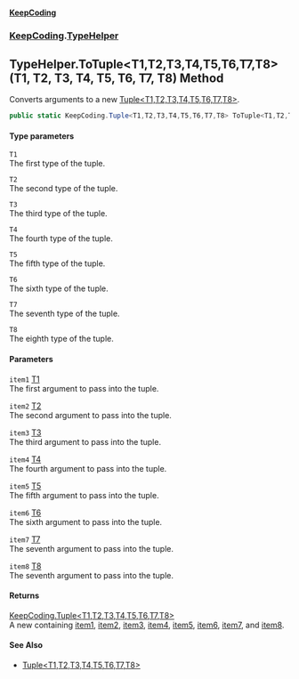 #### [KeepCoding](index.md 'index')
### [KeepCoding](KeepCoding.md 'KeepCoding').[TypeHelper](TypeHelper.md 'KeepCoding.TypeHelper')
## TypeHelper.ToTuple&lt;T1,T2,T3,T4,T5,T6,T7,T8&gt;(T1, T2, T3, T4, T5, T6, T7, T8) Method
Converts arguments to a new [Tuple&lt;T1,T2,T3,T4,T5,T6,T7,T8&gt;](Tuple.T1.T2.T3.T4.T5.T6.T7.T8..md 'KeepCoding.Tuple&lt;T1,T2,T3,T4,T5,T6,T7,T8&gt;').  
```csharp
public static KeepCoding.Tuple<T1,T2,T3,T4,T5,T6,T7,T8> ToTuple<T1,T2,T3,T4,T5,T6,T7,T8>(this T1 item1, T2 item2, T3 item3, T4 item4, T5 item5, T6 item6, T7 item7, T8 item8);
```
#### Type parameters
<a name='KeepCoding.TypeHelper.ToTuple.T1.T2.T3.T4.T5.T6.T7.T8.(T1.T2.T3.T4.T5.T6.T7.T8).T1'></a>
`T1`  
The first type of the tuple.
  
<a name='KeepCoding.TypeHelper.ToTuple.T1.T2.T3.T4.T5.T6.T7.T8.(T1.T2.T3.T4.T5.T6.T7.T8).T2'></a>
`T2`  
The second type of the tuple.
  
<a name='KeepCoding.TypeHelper.ToTuple.T1.T2.T3.T4.T5.T6.T7.T8.(T1.T2.T3.T4.T5.T6.T7.T8).T3'></a>
`T3`  
The third type of the tuple.
  
<a name='KeepCoding.TypeHelper.ToTuple.T1.T2.T3.T4.T5.T6.T7.T8.(T1.T2.T3.T4.T5.T6.T7.T8).T4'></a>
`T4`  
The fourth type of the tuple.
  
<a name='KeepCoding.TypeHelper.ToTuple.T1.T2.T3.T4.T5.T6.T7.T8.(T1.T2.T3.T4.T5.T6.T7.T8).T5'></a>
`T5`  
The fifth type of the tuple.
  
<a name='KeepCoding.TypeHelper.ToTuple.T1.T2.T3.T4.T5.T6.T7.T8.(T1.T2.T3.T4.T5.T6.T7.T8).T6'></a>
`T6`  
The sixth type of the tuple.
  
<a name='KeepCoding.TypeHelper.ToTuple.T1.T2.T3.T4.T5.T6.T7.T8.(T1.T2.T3.T4.T5.T6.T7.T8).T7'></a>
`T7`  
The seventh type of the tuple.
  
<a name='KeepCoding.TypeHelper.ToTuple.T1.T2.T3.T4.T5.T6.T7.T8.(T1.T2.T3.T4.T5.T6.T7.T8).T8'></a>
`T8`  
The eighth type of the tuple.
  
#### Parameters
<a name='KeepCoding.TypeHelper.ToTuple.T1.T2.T3.T4.T5.T6.T7.T8.(T1.T2.T3.T4.T5.T6.T7.T8).item1'></a>
`item1` [T1](TypeHelper.ToTuple.+JKI7AyYA.diJNUXF3IXtw.md#KeepCoding.TypeHelper.ToTuple.T1.T2.T3.T4.T5.T6.T7.T8.(T1.T2.T3.T4.T5.T6.T7.T8).T1 'KeepCoding.TypeHelper.ToTuple&lt;T1,T2,T3,T4,T5,T6,T7,T8&gt;(T1, T2, T3, T4, T5, T6, T7, T8).T1')  
The first argument to pass into the tuple.
  
<a name='KeepCoding.TypeHelper.ToTuple.T1.T2.T3.T4.T5.T6.T7.T8.(T1.T2.T3.T4.T5.T6.T7.T8).item2'></a>
`item2` [T2](TypeHelper.ToTuple.+JKI7AyYA.diJNUXF3IXtw.md#KeepCoding.TypeHelper.ToTuple.T1.T2.T3.T4.T5.T6.T7.T8.(T1.T2.T3.T4.T5.T6.T7.T8).T2 'KeepCoding.TypeHelper.ToTuple&lt;T1,T2,T3,T4,T5,T6,T7,T8&gt;(T1, T2, T3, T4, T5, T6, T7, T8).T2')  
The second argument to pass into the tuple.
  
<a name='KeepCoding.TypeHelper.ToTuple.T1.T2.T3.T4.T5.T6.T7.T8.(T1.T2.T3.T4.T5.T6.T7.T8).item3'></a>
`item3` [T3](TypeHelper.ToTuple.+JKI7AyYA.diJNUXF3IXtw.md#KeepCoding.TypeHelper.ToTuple.T1.T2.T3.T4.T5.T6.T7.T8.(T1.T2.T3.T4.T5.T6.T7.T8).T3 'KeepCoding.TypeHelper.ToTuple&lt;T1,T2,T3,T4,T5,T6,T7,T8&gt;(T1, T2, T3, T4, T5, T6, T7, T8).T3')  
The third argument to pass into the tuple.
  
<a name='KeepCoding.TypeHelper.ToTuple.T1.T2.T3.T4.T5.T6.T7.T8.(T1.T2.T3.T4.T5.T6.T7.T8).item4'></a>
`item4` [T4](TypeHelper.ToTuple.+JKI7AyYA.diJNUXF3IXtw.md#KeepCoding.TypeHelper.ToTuple.T1.T2.T3.T4.T5.T6.T7.T8.(T1.T2.T3.T4.T5.T6.T7.T8).T4 'KeepCoding.TypeHelper.ToTuple&lt;T1,T2,T3,T4,T5,T6,T7,T8&gt;(T1, T2, T3, T4, T5, T6, T7, T8).T4')  
The fourth argument to pass into the tuple.
  
<a name='KeepCoding.TypeHelper.ToTuple.T1.T2.T3.T4.T5.T6.T7.T8.(T1.T2.T3.T4.T5.T6.T7.T8).item5'></a>
`item5` [T5](TypeHelper.ToTuple.+JKI7AyYA.diJNUXF3IXtw.md#KeepCoding.TypeHelper.ToTuple.T1.T2.T3.T4.T5.T6.T7.T8.(T1.T2.T3.T4.T5.T6.T7.T8).T5 'KeepCoding.TypeHelper.ToTuple&lt;T1,T2,T3,T4,T5,T6,T7,T8&gt;(T1, T2, T3, T4, T5, T6, T7, T8).T5')  
The fifth argument to pass into the tuple.
  
<a name='KeepCoding.TypeHelper.ToTuple.T1.T2.T3.T4.T5.T6.T7.T8.(T1.T2.T3.T4.T5.T6.T7.T8).item6'></a>
`item6` [T6](TypeHelper.ToTuple.+JKI7AyYA.diJNUXF3IXtw.md#KeepCoding.TypeHelper.ToTuple.T1.T2.T3.T4.T5.T6.T7.T8.(T1.T2.T3.T4.T5.T6.T7.T8).T6 'KeepCoding.TypeHelper.ToTuple&lt;T1,T2,T3,T4,T5,T6,T7,T8&gt;(T1, T2, T3, T4, T5, T6, T7, T8).T6')  
The sixth argument to pass into the tuple.
  
<a name='KeepCoding.TypeHelper.ToTuple.T1.T2.T3.T4.T5.T6.T7.T8.(T1.T2.T3.T4.T5.T6.T7.T8).item7'></a>
`item7` [T7](TypeHelper.ToTuple.+JKI7AyYA.diJNUXF3IXtw.md#KeepCoding.TypeHelper.ToTuple.T1.T2.T3.T4.T5.T6.T7.T8.(T1.T2.T3.T4.T5.T6.T7.T8).T7 'KeepCoding.TypeHelper.ToTuple&lt;T1,T2,T3,T4,T5,T6,T7,T8&gt;(T1, T2, T3, T4, T5, T6, T7, T8).T7')  
The seventh argument to pass into the tuple.
  
<a name='KeepCoding.TypeHelper.ToTuple.T1.T2.T3.T4.T5.T6.T7.T8.(T1.T2.T3.T4.T5.T6.T7.T8).item8'></a>
`item8` [T8](TypeHelper.ToTuple.+JKI7AyYA.diJNUXF3IXtw.md#KeepCoding.TypeHelper.ToTuple.T1.T2.T3.T4.T5.T6.T7.T8.(T1.T2.T3.T4.T5.T6.T7.T8).T8 'KeepCoding.TypeHelper.ToTuple&lt;T1,T2,T3,T4,T5,T6,T7,T8&gt;(T1, T2, T3, T4, T5, T6, T7, T8).T8')  
The seventh argument to pass into the tuple.
  
#### Returns
[KeepCoding.Tuple&lt;](Tuple.T1.T2.T3.T4.T5.T6.T7.T8..md 'KeepCoding.Tuple&lt;T1,T2,T3,T4,T5,T6,T7,T8&gt;')[T1](TypeHelper.ToTuple.+JKI7AyYA.diJNUXF3IXtw.md#KeepCoding.TypeHelper.ToTuple.T1.T2.T3.T4.T5.T6.T7.T8.(T1.T2.T3.T4.T5.T6.T7.T8).T1 'KeepCoding.TypeHelper.ToTuple&lt;T1,T2,T3,T4,T5,T6,T7,T8&gt;(T1, T2, T3, T4, T5, T6, T7, T8).T1')[,](Tuple.T1.T2.T3.T4.T5.T6.T7.T8..md 'KeepCoding.Tuple&lt;T1,T2,T3,T4,T5,T6,T7,T8&gt;')[T2](TypeHelper.ToTuple.+JKI7AyYA.diJNUXF3IXtw.md#KeepCoding.TypeHelper.ToTuple.T1.T2.T3.T4.T5.T6.T7.T8.(T1.T2.T3.T4.T5.T6.T7.T8).T2 'KeepCoding.TypeHelper.ToTuple&lt;T1,T2,T3,T4,T5,T6,T7,T8&gt;(T1, T2, T3, T4, T5, T6, T7, T8).T2')[,](Tuple.T1.T2.T3.T4.T5.T6.T7.T8..md 'KeepCoding.Tuple&lt;T1,T2,T3,T4,T5,T6,T7,T8&gt;')[T3](TypeHelper.ToTuple.+JKI7AyYA.diJNUXF3IXtw.md#KeepCoding.TypeHelper.ToTuple.T1.T2.T3.T4.T5.T6.T7.T8.(T1.T2.T3.T4.T5.T6.T7.T8).T3 'KeepCoding.TypeHelper.ToTuple&lt;T1,T2,T3,T4,T5,T6,T7,T8&gt;(T1, T2, T3, T4, T5, T6, T7, T8).T3')[,](Tuple.T1.T2.T3.T4.T5.T6.T7.T8..md 'KeepCoding.Tuple&lt;T1,T2,T3,T4,T5,T6,T7,T8&gt;')[T4](TypeHelper.ToTuple.+JKI7AyYA.diJNUXF3IXtw.md#KeepCoding.TypeHelper.ToTuple.T1.T2.T3.T4.T5.T6.T7.T8.(T1.T2.T3.T4.T5.T6.T7.T8).T4 'KeepCoding.TypeHelper.ToTuple&lt;T1,T2,T3,T4,T5,T6,T7,T8&gt;(T1, T2, T3, T4, T5, T6, T7, T8).T4')[,](Tuple.T1.T2.T3.T4.T5.T6.T7.T8..md 'KeepCoding.Tuple&lt;T1,T2,T3,T4,T5,T6,T7,T8&gt;')[T5](TypeHelper.ToTuple.+JKI7AyYA.diJNUXF3IXtw.md#KeepCoding.TypeHelper.ToTuple.T1.T2.T3.T4.T5.T6.T7.T8.(T1.T2.T3.T4.T5.T6.T7.T8).T5 'KeepCoding.TypeHelper.ToTuple&lt;T1,T2,T3,T4,T5,T6,T7,T8&gt;(T1, T2, T3, T4, T5, T6, T7, T8).T5')[,](Tuple.T1.T2.T3.T4.T5.T6.T7.T8..md 'KeepCoding.Tuple&lt;T1,T2,T3,T4,T5,T6,T7,T8&gt;')[T6](TypeHelper.ToTuple.+JKI7AyYA.diJNUXF3IXtw.md#KeepCoding.TypeHelper.ToTuple.T1.T2.T3.T4.T5.T6.T7.T8.(T1.T2.T3.T4.T5.T6.T7.T8).T6 'KeepCoding.TypeHelper.ToTuple&lt;T1,T2,T3,T4,T5,T6,T7,T8&gt;(T1, T2, T3, T4, T5, T6, T7, T8).T6')[,](Tuple.T1.T2.T3.T4.T5.T6.T7.T8..md 'KeepCoding.Tuple&lt;T1,T2,T3,T4,T5,T6,T7,T8&gt;')[T7](TypeHelper.ToTuple.+JKI7AyYA.diJNUXF3IXtw.md#KeepCoding.TypeHelper.ToTuple.T1.T2.T3.T4.T5.T6.T7.T8.(T1.T2.T3.T4.T5.T6.T7.T8).T7 'KeepCoding.TypeHelper.ToTuple&lt;T1,T2,T3,T4,T5,T6,T7,T8&gt;(T1, T2, T3, T4, T5, T6, T7, T8).T7')[,](Tuple.T1.T2.T3.T4.T5.T6.T7.T8..md 'KeepCoding.Tuple&lt;T1,T2,T3,T4,T5,T6,T7,T8&gt;')[T8](TypeHelper.ToTuple.+JKI7AyYA.diJNUXF3IXtw.md#KeepCoding.TypeHelper.ToTuple.T1.T2.T3.T4.T5.T6.T7.T8.(T1.T2.T3.T4.T5.T6.T7.T8).T8 'KeepCoding.TypeHelper.ToTuple&lt;T1,T2,T3,T4,T5,T6,T7,T8&gt;(T1, T2, T3, T4, T5, T6, T7, T8).T8')[&gt;](Tuple.T1.T2.T3.T4.T5.T6.T7.T8..md 'KeepCoding.Tuple&lt;T1,T2,T3,T4,T5,T6,T7,T8&gt;')  
A new  containing [item1](TypeHelper.ToTuple.+JKI7AyYA.diJNUXF3IXtw.md#KeepCoding.TypeHelper.ToTuple.T1.T2.T3.T4.T5.T6.T7.T8.(T1.T2.T3.T4.T5.T6.T7.T8).item1 'KeepCoding.TypeHelper.ToTuple&lt;T1,T2,T3,T4,T5,T6,T7,T8&gt;(T1, T2, T3, T4, T5, T6, T7, T8).item1'), [item2](TypeHelper.ToTuple.+JKI7AyYA.diJNUXF3IXtw.md#KeepCoding.TypeHelper.ToTuple.T1.T2.T3.T4.T5.T6.T7.T8.(T1.T2.T3.T4.T5.T6.T7.T8).item2 'KeepCoding.TypeHelper.ToTuple&lt;T1,T2,T3,T4,T5,T6,T7,T8&gt;(T1, T2, T3, T4, T5, T6, T7, T8).item2'), [item3](TypeHelper.ToTuple.+JKI7AyYA.diJNUXF3IXtw.md#KeepCoding.TypeHelper.ToTuple.T1.T2.T3.T4.T5.T6.T7.T8.(T1.T2.T3.T4.T5.T6.T7.T8).item3 'KeepCoding.TypeHelper.ToTuple&lt;T1,T2,T3,T4,T5,T6,T7,T8&gt;(T1, T2, T3, T4, T5, T6, T7, T8).item3'), [item4](TypeHelper.ToTuple.+JKI7AyYA.diJNUXF3IXtw.md#KeepCoding.TypeHelper.ToTuple.T1.T2.T3.T4.T5.T6.T7.T8.(T1.T2.T3.T4.T5.T6.T7.T8).item4 'KeepCoding.TypeHelper.ToTuple&lt;T1,T2,T3,T4,T5,T6,T7,T8&gt;(T1, T2, T3, T4, T5, T6, T7, T8).item4'), [item5](TypeHelper.ToTuple.+JKI7AyYA.diJNUXF3IXtw.md#KeepCoding.TypeHelper.ToTuple.T1.T2.T3.T4.T5.T6.T7.T8.(T1.T2.T3.T4.T5.T6.T7.T8).item5 'KeepCoding.TypeHelper.ToTuple&lt;T1,T2,T3,T4,T5,T6,T7,T8&gt;(T1, T2, T3, T4, T5, T6, T7, T8).item5'), [item6](TypeHelper.ToTuple.+JKI7AyYA.diJNUXF3IXtw.md#KeepCoding.TypeHelper.ToTuple.T1.T2.T3.T4.T5.T6.T7.T8.(T1.T2.T3.T4.T5.T6.T7.T8).item6 'KeepCoding.TypeHelper.ToTuple&lt;T1,T2,T3,T4,T5,T6,T7,T8&gt;(T1, T2, T3, T4, T5, T6, T7, T8).item6'), [item7](TypeHelper.ToTuple.+JKI7AyYA.diJNUXF3IXtw.md#KeepCoding.TypeHelper.ToTuple.T1.T2.T3.T4.T5.T6.T7.T8.(T1.T2.T3.T4.T5.T6.T7.T8).item7 'KeepCoding.TypeHelper.ToTuple&lt;T1,T2,T3,T4,T5,T6,T7,T8&gt;(T1, T2, T3, T4, T5, T6, T7, T8).item7'), and [item8](TypeHelper.ToTuple.+JKI7AyYA.diJNUXF3IXtw.md#KeepCoding.TypeHelper.ToTuple.T1.T2.T3.T4.T5.T6.T7.T8.(T1.T2.T3.T4.T5.T6.T7.T8).item8 'KeepCoding.TypeHelper.ToTuple&lt;T1,T2,T3,T4,T5,T6,T7,T8&gt;(T1, T2, T3, T4, T5, T6, T7, T8).item8').
#### See Also
- [Tuple&lt;T1,T2,T3,T4,T5,T6,T7,T8&gt;](Tuple.T1.T2.T3.T4.T5.T6.T7.T8..md 'KeepCoding.Tuple&lt;T1,T2,T3,T4,T5,T6,T7,T8&gt;')
